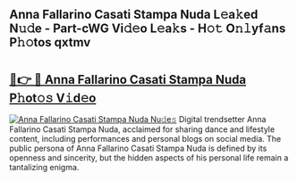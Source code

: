 ## Anna Fallarino Casati Stampa Nuda L𝚎a𝚔ed N𝚞𝚍e - Part-cWG Vi𝚍𝚎o L𝚎a𝚔s - H𝚘𝚝 O𝚗𝚕yf𝚊ns P𝚑𝚘tos qxtmv

# <h2><a href="http://kf0li07.oniu.top/?m=Anna+Fallarino+Casati+Stampa+Nuda">🔗👉 🔴 Anna Fallarino Casati Stampa Nuda P𝚑ot𝚘𝚜 V𝚒d𝚎o</a></h2>

[![Anna Fallarino Casati Stampa Nuda Nu𝚍e𝚜](https://i.imgur.com/0qMVB7G.gif)](http://kf0li07.oniu.top/?m=Anna+Fallarino+Casati+Stampa+Nuda)
Digital trendsetter Anna Fallarino Casati Stampa Nuda, acclaimed for sharing dance and lifestyle content, including performances and personal blogs on social media. The public persona of Anna Fallarino Casati Stampa Nuda is defined by its openness and sincerity, but the hidden aspects of his personal life remain a tantalizing enigma.  
